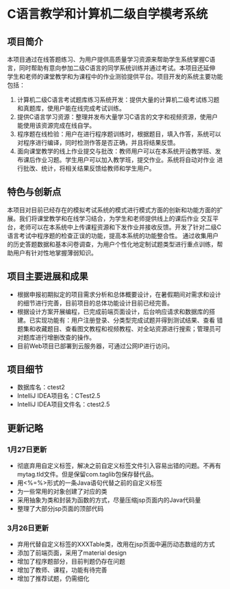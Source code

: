 # C语言教学和计算机二级自学模考系统
## 项目简介
本项目通过在线答题练习、为用户提供高质量学习资源来帮助学生系统掌握C语言，同时帮助有意向参加二级C语言的同学系统训练并通过考试。本项目还延伸
学生和老师的课堂教学和为课程中的作业测验提供平台。项目开发的系统主要功能包括：
1. 计算机二级C语言考试题库练习系统开发：提供大量的计算机二级考试练习题和真题库，使用户能在线完成考试训练。
2. 提供C语言学习资源：整理并发布大量学习C语言的文字和视频资源，使用户能使用该资源完成在线自学。
3. 程序题在线检验：用户在进行程序题训练时，根据题目，填入作答，系统可以对程序进行编译，同时检测作答是否正确，并且将结果反馈。
4. 面向课堂教学的线上作业提交与批改：教师用户可以在本系统开设教学班、发布课后作业习题。学生用户可以加入教学班，提交作业。系统将自动对作业
进行批改、统计，将相关结果反馈给教师和学生用户。
## 特色与创新点
本项目对目前已经存在的模拟考试系统的模式进行模式方面的创新和功能方面的扩展。我们将课堂教学和在线学习结合，为学生和老师提供线上的课后作业
交互平台，老师可以在本系统中上传课程资源和下发作业并接收反馈。开发了针对二级C语言考试中程序题的检查正误的功能，提高本系统的功能整合性。
通过收集用户的历史答题数据和基本问卷调查，为用户个性化地定制试题类型进行重点训练，帮助用户有针对性地掌握薄弱知识。
## 项目主要进展和成果
- 根据申报初期拟定的项目需求分析和总体概要设计，在暑假期间对需求和设计的细节进行完善，目前项目的总体功能设计目前已经完善。
- 根据设计方案开展编程，已完成前端页面设计，后台响应请求和数据库的搭建。已实现功能有：用户注册登录、分类型完成试题并得到测试结果、查看
错题集和收藏题目、查看图文教程和视频教程、对全站资源进行搜索；管理员可对题库进行增删改查的操作。
- 目前Web项目已部署到云服务器，可通过公网IP进行访问。
## 项目细节
- 数据库名：ctest2
- IntelliJ IDEA项目名：CTest2.5
- IntelliJ IDEA项目文件名：ctest2.5

## 更新记略
### 1月27日更新
- 彻底弃用自定义标签，解决之前自定义标签文件引入容易出错的问题。不再有mytag.tld文件。但是保留com.taglib包保存替代品。
- 用<%=%>形式的一条Java语句代替之前的自定义标签
- 为一些常用的对象创建了对应的类
- 采用抽象为类和封装为函数的方式，尽量压缩jsp页面内的Java代码量
- 整理了大部分jsp页面的顶部代码

### 3月26日更新
- 弃用代替自定义标签的XXXTable类，改用在jsp页面中遍历动态数组的方式
- 添加了前端页面，采用了material design
- 增加了程序题部分，目前判题仍存在问题
- 增加了教师、课程，功能有待完善
- 增加了推荐试题，仍需细化